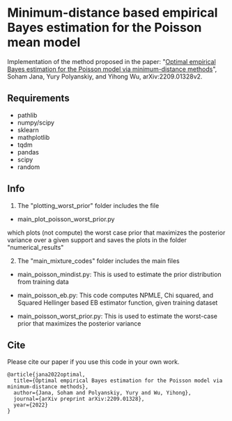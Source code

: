 # Minimum-distance based empirical Bayes estimation for the Poisson mean model

Implementation of the method proposed in the paper: "[Optimal empirical Bayes estimation for the Poisson model via minimum-distance methods](https://arxiv.org/abs/2209.01328)", Soham Jana, Yury Polyanskiy, and Yihong Wu, arXiv:2209.01328v2.

## Requirements

* pathlib
* numpy/scipy
* sklearn
* mathplotlib
* tqdm
* pandas
* scipy
* random


## Info
1) The "plotting_worst_prior" folder includes the file 

* main_plot_poisson_worst_prior.py

which plots (not compute) the worst case prior that maximizes the posterior variance over a given support
and saves the plots in the folder "numerical_results"

2) The "main_mixture_codes" folder includes the main files

* main_poisson_mindist.py: This is used to estimate the prior distribution from training data

* main_poisson_eb.py: This code computes NPMLE, Chi squared, and Squared Hellinger based EB estimator function, given training dataset
  
* main_poisson_worst_prior.py: This is used to estimate the worst-case prior that maximizes the posterior variance


## Cite
Please cite our paper if you use this code in your own work.
```
@article{jana2022optimal,
  title={Optimal empirical Bayes estimation for the Poisson model via minimum-distance methods},
  author={Jana, Soham and Polyanskiy, Yury and Wu, Yihong},
  journal={arXiv preprint arXiv:2209.01328},
  year={2022}
}
```
